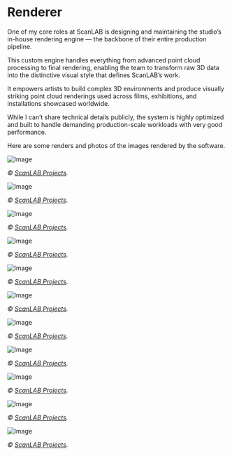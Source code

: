 # Renderer

One of my core roles at ScanLAB is designing and maintaining the studio’s in-house rendering engine — the backbone of their entire production pipeline.

This custom engine handles everything from advanced point cloud processing to final rendering, enabling the team to transform raw 3D data into the distinctive visual style that defines ScanLAB’s work.

It empowers artists to build complex 3D environments and produce visually striking point cloud renderings used across films, exhibitions, and installations showcased worldwide.

While I can’t share technical details publicly, the system is highly optimized and built to handle demanding production-scale workloads with very good performance.

Here are some renders and photos of the images rendered by the software. 


![Image](Images/ScanLAB/Renderella/SHOT-05_SOANE.7mZbuel1_79MwK.webp)

*© [ScanLAB Projects](https://scanlabprojects.co.uk/).*

![Image](Images/ScanLAB/Renderella/SHOT-08_LUXOR.DXfZlDZ1_nfbR1.webp)

*© [ScanLAB Projects](https://scanlabprojects.co.uk/).*

![Image](Images/ScanLAB/Renderella/SHOT-09_SOANE.CeQZhutG_1BDkQN.webp)

*© [ScanLAB Projects](https://scanlabprojects.co.uk/).*

![Image](Images/ScanLAB/Renderella/Body_Rythms_1.DFP4vrmG_Z2mxbYq.webp)

*© [ScanLAB Projects](https://scanlabprojects.co.uk/).*

![Image](Images/ScanLAB/Renderella/Desertpulse--body4.DOKQZIfD_ZymIa0.webp)

*© [ScanLAB Projects](https://scanlabprojects.co.uk/).*

![Image](Images/ScanLAB/Renderella/Desertpulse--body6.BGxhIskx_1l6rPc.webp)

*© [ScanLAB Projects](https://scanlabprojects.co.uk/).*

![Image](Images/ScanLAB/Renderella/Desertpulse--body7.Cxb_Fezo_9UFrI.webp)

*© [ScanLAB Projects](https://scanlabprojects.co.uk/).*

![Image](Images/ScanLAB/Renderella/Desertpulse--body9.D_gNo3fs_Z2upRPl.webp)

*© [ScanLAB Projects](https://scanlabprojects.co.uk/).*

![Image](Images/ScanLAB/Renderella/framerate--body7.qpHhto4Q_Z3Sp0n.webp)

*© [ScanLAB Projects](https://scanlabprojects.co.uk/).*

![Image](Images/ScanLAB/Renderella/museum-made-digital-6.Ch7Yr7q1_ZdbXyV.webp)

*© [ScanLAB Projects](https://scanlabprojects.co.uk/).*

![Image](Images/ScanLAB/Renderella/post-lenticular-landscapes--body22.B9RLo1fv_ZPPGmY.webp)

*© [ScanLAB Projects](https://scanlabprojects.co.uk/).*
